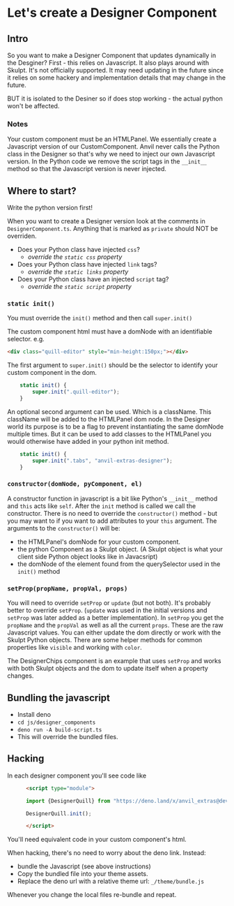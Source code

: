 # Let's create a Designer Component


## Intro

So you want to make a Designer Component that updates dynamically in the Desginer?
First - this relies on Javascript.
It also plays around with Skulpt.
It's not officially supported.
It may need updating in the future since it relies on some hackery and implementation details that may change in the future.

BUT it is isolated to the Desiner so if does stop working - the actual python won't be affected.

### Notes
Your custom component must be an HTMLPanel.
We essentially create a Javascript version of our CustomComponent.
Anvil never calls the Python class in the Designer so that's why we need to inject our own Javascript version.
In the Python code we remove the script tags in the `__init__` method so that the Javascript version is never injected.


## Where to start?

Write the python version first!

When you want to create a Designer version look at the comments in `DesignerComponent.ts`.
Anything that is marked as `private` should NOT be overriden.

- Does your Python class have injected `css`?
  - *override the `static css` property*
- Does your Python class have injected `link` tags?
  - *override the `static links` property*
- Does your Python class have an injected `script` tag?
  - *override the `static script` property*


### `static init()`

You must override the `init()` method and then call `super.init()`

The custom component html must have a domNode with an identifiable selector.
e.g.

```html
<div class="quill-editor" style="min-height:150px;"></div>
```

The first argument to `super.init()` should be the selector to identify your custom component in the dom.
```typescript
    static init() {
        super.init(".quill-editor");
    }
```

An optional second argument can be used. Which is a className. This className will be added to the HTMLPanel dom node.
In the Designer world its purpose is to be a flag to prevent instantiating the same domNode multiple times.
But it can be used to add classes to the HTMLPanel you would otherwise have added in your python init method.

```typescript
    static init() {
        super.init(".tabs", "anvil-extras-designer");
    }
```


### `constructor(domNode, pyComponent, el)`

A constructor function in javascript is a bit like Python's `__init__` method and `this` acts like `self`.
After the `init` method is called we call the constructor.
There is no need to override the `constructor()` method - but you may want to if you want to add attributes to your `this` argument.
The arguments to the `constructor()` will be:
- the HTMLPanel's domNode for your custom component.
- the python Component as a Skulpt object.
  (A Skulpt object is what your client side Python object looks like in Javacsript)
- the domNode of the element found from the querySelector used in the `init()` method


### `setProp(propName, propVal, props)`

You will need to override `setProp` or `update` (but not both). It's probably better to override `setProp`.
(`update` was used in the initial versions and `setProp` was later added as a better implementation).
In `setProp` you get the `propName` and the `propVal` as well as all the current `props`.
These are the raw Javascript values.
You can either update the dom directly or work with the Skulpt Python objects.
There are some helper methods for common properties like `visible` and working with `color`.

The DesignerChips component is an example that uses `setProp` and works with both Skulpt objects and the dom to update itself when a property changes.


## Bundling the javascript
- Install deno
- `cd js/designer_components`
- `deno run -A build-script.ts`
- This will override the bundled files.



## Hacking

In each designer component you'll see code like

```html
      <script type="module">

      import {DesignerQuill} from "https://deno.land/x/anvil_extras@dev-1.2.1/js/designer_components/bundle.min.js";

      DesignerQuill.init();

      </script>
```

You'll need equivalent code in your custom component's html.

When hacking, there's no need to worry about the deno link. Instead:
- bundle the Javascript (see above instructions)
- Copy the bundled file into your theme assets.
- Replace the deno url with a relative theme url: `_/theme/bundle.js`

Whenever you change the local files re-bundle and repeat.

